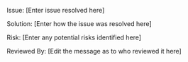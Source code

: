 Issue: [Enter issue resolved here]

Solution: [Enter how the issue was resolved here]

Risk: [Enter any potential risks identified here]

Reviewed By: [Edit the message as to who reviewed it here]